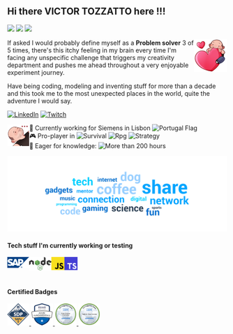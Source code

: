 ## Hi there VICTOR TOZZATTO here !!!
![](https://img.shields.io/badge/Software_Developer-Senior-blue)
![](https://img.shields.io/badge/DevOps-Praticioner-blueviolet)
![](https://img.shields.io/badge/Coffee%20Brew-AWESOME-brightgreen)

<img width="15%" alt="Me biting a very big heart" align="right" src="img/avatar/love.png">

If asked I would probably define myself as a **Problem solver** 3 of 5 times, 
there's this itchy feeling in my brain every time I'm facing any unspecific 
challenge that triggers my creativity department and pushes me ahead throughout 
a very enjoyable experiment journey.

Have being coding, modeling and inventing stuff for more than a decade and this 
took me to the most unexpected places in the world, quite the adventure I would say.

[![LinkedIn](https://img.shields.io/badge/linkedin-%230077B5.svg?&style=for-the-badge&logo=linkedin&logoColor=white)](https://www.linkedin.com/in/victor-tozzatto)
[![Twitch](https://img.shields.io/twitch/status/odonvivant?logoColor=blueviolet&style=for-the-badge)](https://www.twitch.tv/odonvivant)

<img width="10%" alt="Me biting a very big heart" align="left" src="img/avatar/....png">

:office: Currently working for Siemens in Lisbon ![Portugal Flag](https://cdn-icons-png.flaticon.com/16/299/299724.png)  
:video_game: Pro-player in ![Survival](https://img.shields.io/badge/-Survival-red) ![Rpg](https://img.shields.io/badge/-RPG-green) ![Strategy](https://img.shields.io/badge/-Strategy-blueviolet)   
:book: Eager for knowledge: ![More than 200 hours](https://img.shields.io/badge/Training_Hours_[2022]-+200hrs-lightgrey)


![Word Cloud](img/wordcloud.svg)

#### Tech stuff I'm currently working or testing

<div>
<img width="10%" alt="SAP Logo" align="left" src="img/tech/SAP-Logo.svg">
<img width="10%" alt="Node.js Logo" align="left" src="img/tech/Node.js_logo.svg">
<img width="6%" alt="Javascript Logo" align="left" src="img/tech/JavaScript_logo.svg">
<img width="6%" alt="Node.js Logo" align="left" src="img/tech/TypeScript_ESLint_logo.svg">
</div>
<br />
<br />
<br />

#### Certified Badges

<a href="https://www.credly.com/badges/01b8ce77-0fb3-4c86-b37d-2779aedd0ddb/public_url">
    <img width="10%" alt="SAFe Devops practitioner" src="img/badges/certified-safe-5-devops-practitioner.png" >
</a>
<a href="https://www.credly.com/badges/9bded54e-f9df-481c-978d-97ddf383b711/public_url">
    <img width="10%" alt="Microsoft Certified: Azure Fundamentals" src="img/badges/microsoft-certified-azure-fundamentals.png" >
</a>
<a href="https://www.credly.com/badges/e4199a04-7fde-4624-9a50-e261be58c16f/public_url">
    <img width="10%" alt="Data Science Orientation" src="img/badges/data-science-orientation.png" >
</a>
<a href="https://www.credly.com/badges/a7f01b73-fc5b-42ac-b45e-0d224b9ddb0a/public_url">
    <img width="10%" alt="Tools for Data Science" src="img/badges/tools-for-data-science.png" >
</a>

